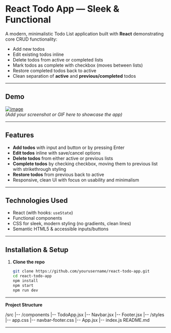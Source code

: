 # React Todo App — Sleek & Functional

A modern, minimalistic Todo List application built with **React** demonstrating core CRUD functionality:

- Add new todos
- Edit existing todos inline
- Delete todos from active or completed lists
- Mark todos as complete with checkbox (moves between lists)
- Restore completed todos back to active
- Clean separation of **active** and **previous/completed** todos

---

## Demo

<a href="https://ibb.co/hJkybBpN"><img src="https://i.ibb.co/C3qzgbxy/image.png" alt="image" border="0"></a>  
*(Add your screenshot or GIF here to showcase the app)*

---

## Features

- **Add todos** with input and button or by pressing Enter
- **Edit todos** inline with save/cancel options
- **Delete todos** from either active or previous lists
- **Complete todos** by checking checkbox, moving them to previous list with strikethrough styling
- **Restore todos** from previous back to active
- Responsive, clean UI with focus on usability and minimalism

---

## Technologies Used

- React (with hooks: `useState`)
- Functional components
- CSS for sleek, modern styling (no gradients, clean lines)
- Semantic HTML5 & accessible inputs/buttons

---

## Installation & Setup

1. **Clone the repo**

   ```bash
   git clone https://github.com/yourusername/react-todo-app.git
   cd react-todo-app
   npm install
   npm start
   npm run dev
 --- 

**Project Structure**

/src
  |-- /components
       |-- TodoApp.jsx
       |-- Navbar.jsx
       |-- Footer.jsx
  |-- /styles
       |-- app.css
       |-- navbar-footer.css
  |-- App.jsx
  |-- index.js
README.md

 ---

   

